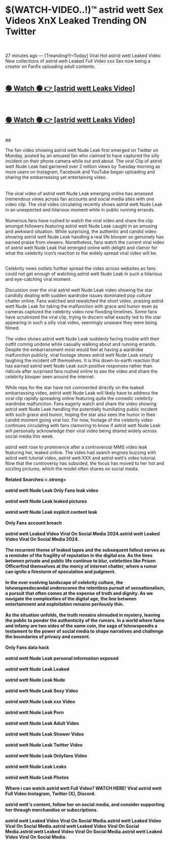 

# $(WATCH-VIDEO..!)™ astrid wett Sex Videos XnX Leaked Trending ON Twitter<br>
<br>

27 minutes ago — [Treanding!!!~Today] Viral Hot astrid wett Leaked Video New collections of astrid wett Leaked Full Video xxx Sex now being a creator on Fanfix uploading adult contents.
<br>
 <br>

##  <a href="https://clipsfans.site/?title=astrid_wett&ref=git">🟢 Watch 🟢 👉 [astrid wett Leaks Video]</a><br>
  <br>

##  <a href="https://clipsfans.site/?title=astrid_wett&ref=git">🟢 Watch 🟢 👉 [astrid wett Leaks Video]</a><br>
  <br>
  ##
  <br>

The fan video showing astrid wett Nude Leak first emerged on Twitter on Monday, posted by an amused fan who claimed to have captured the silly incident on their phone camera while out and about. The viral Clip of astrid wett Nude Leak had garnered over 2 million views by Tuesday morning as more users on Instagram, Facebook and YouTube began uploading and sharing the embarrassing yet entertaining video.
<br><br>
  <br>
The viral video of astrid wett Nude Leak emerging online has amassed tremendous views across fan accounts and social media sites with one video clip. The viral video circulating recently shows astrid wett Nude Leak in an unexpected and hilarious moment while in public running errands.
<br><br>
Numerous fans have rushed to watch the viral video and share the clip amongst followers featuring astrid wett Nude Leak caught in an amusing and awkward situation. While surprising, the authentic and candid video showing astrid wett Nude Leak handling a real life blooper so genuinely has earned praise from viewers. Nonetheless, fans watch the current viral video of astrid wett Nude Leak that emerged online with delight and clamor for what the celebrity icon’s reaction to the widely spread viral video will be.
<br><br>

Celebrity news outlets further spread the video across websites as fans could not get enough of watching astrid wett Nude Leak in such a hilarious and eye-catching viral moment.
<br><br>
Discussion over the viral astrid wett Nude Leak video showing the star candidly dealing with sudden wardrobe issues dominated pop culture chatter online. Fans watched and rewatched the short video, praising astrid wett Nude Leak for taking the malfunction with grace and humor even as cameras captured the celebrity video now flooding timelines. Some fans have scrutinized the viral clip, trying to discern what exactly led to the star appearing in such a silly viral video, seemingly unaware they were being filmed.
<br><br>
The video shows astrid wett Nude Leak suddenly facing trouble with their outfit coming undone while casually walking about and running errands. Despite the embarrassment most would feel at having a wardrobe malfunction publicly, viral footage shows astrid wett Nude Leak simply laughing the incident off themselves. It is this down-to-earth reaction that has earned astrid wett Nude Leak such positive responses rather than ridicule after surprised fans rushed online to see the video and share the celebrity blooper seen around the internet.
<br><br>
While reps for the star have not commented directly on the leaked embarrassing video, astrid wett Nude Leak will likely have to address the viral clip rapidly spreading online featuring quite the comedic celebrity wardrobe malfunction. Fans eagerly watch and share the video showing astrid wett Nude Leak handling the potentially humiliating public incident with such grace and humor, hoping the star also sees the humor in their candid moment going viral too. For now, footage of the celebrity video continues circulating with fans clamoring to know if astrid wett Nude Leak will personally acknowledge their viral video being shared widely across social media this week.
<br><br>
astrid wett rose to prominence after a controversial MMS video leak featuring her, leaked online. The video had search engines buzzing with astrid wett tutorial video, astrid wett XXX and astrid wett’s video tutorial. Now that the controversy has subsided, the focus has moved to her hot and sizzling pictures, which the model often shares on social media.
<br><br>
<strong>Related Searches:<.strong>
<br><br>
astrid wett Nude Leak Only Fans leak video
<br><br>
astrid wett Nude Leak leaked pictures
<br><br>
astrid wett Nude Leak explicit content leak
<br><br>
Only Fans account breach
<br><br>
astrid wett Leaked Video Viral On Social Media 2024.astrid wett Leaked Video Viral On Social Media 2024.
<br><br>
The recurrent theme of leaked tapes and the subsequent fallout serves as a reminder of the fragility of reputation in the digital era. As the lines between private and public life continue to blur, celebrities like Prison Officerfind themselves at the mercy of internet chatter, where a rumor can ignite a firestorm of speculation and judgment.
<br><br>
In the ever evolving landscape of celebrity culture, the Ishowspeedscandal underscores the relentless pursuit of sensationalism, a pursuit that often comes at the expense of truth and dignity. As we navigate the complexities of the digital age, the line between entertainment and exploitation remains perilously thin.
<br><br>
As the situation unfolds, the truth remains shrouded in mystery, leaving the public to ponder the authenticity of the rumors. In a world where fame and infamy are two sides of the same coin, the saga of Ishowspeedis a testament to the power of social media to shape narratives and challenge the boundaries of privacy and consent.
<br><br>
Only Fans data hack
<br><br>
astrid wett Nude Leak personal information exposed
<br><br>
astrid wett Nude Leak Leaked
<br><br>
astrid wett Nude Leak Nude
<br><br>
astrid wett Nude Leak Sexy Video
<br><br>
astrid wett Nude Leak xxx Video
<br><br>
astrid wett Nude Leak Porn
<br><br>
astrid wett Nude Leak Adult Video
<br><br>
astrid wett Nude Leak Shower Video
<br><br>
astrid wett Nude Leak Twitter Video
<br><br>
astrid wett Nude Leak Onlyfans Video
<br><br>
astrid wett Nude Leak Leaks
<br><br>
astrid wett Nude Leak Photos
<br><br>
Where i can watch astrid wett Full Video? WATCH HERE! Viral astrid wett Full Video Instagram, Twitter (X), Discord.
<br><br>
astrid wett's content, follow her on social media, and consider supporting her through merchandise or subscriptions.
<br><br>
astrid wett Leaked Video Viral On Social Media.astrid wett Leaked Video Viral On Social Media.astrid wett Leaked Video Viral On Social Media.astrid wett Leaked Video Viral On Social Media.astrid wett Leaked Video Viral On Social Media.
